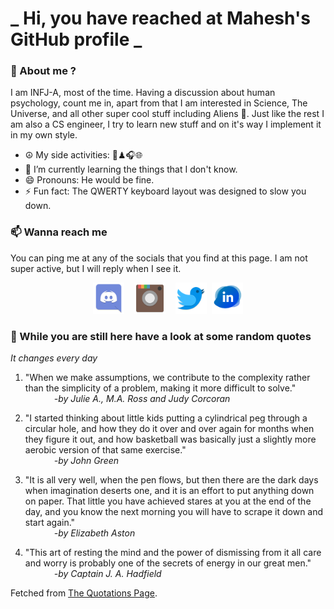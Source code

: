 # **_ Hi, you have reached at Mahesh's GitHub profile _**
### 🌸 About me ?
I am INFJ-A, most of the time. Having a discussion about human psychology, count me in, apart from that I am interested in Science, The Universe, and all other super cool stuff including Aliens 🤫. Just like the rest I am also a CS engineer, I try to learn new stuff and on it's way I implement it in my own style. 
- ☮ My side activities: 🎨♟🎧🌐
- 🌱 I’m currently learning the things that I don't know.
- 😄 Pronouns: He would be fine.
- ⚡ Fun fact: The QWERTY keyboard layout was designed to slow you down.

### 📫 Wanna reach me
You can ping me at any of the socials that you find at this page. I am not super active, but I will reply when I see it.
<p align="center">
<a href="https://discordapp.com/users/733328856957714472"><img src="./Assets/Papirus-Team-Papirus-Apps-Discord.svg" height="50px" width="50px" ></a>&nbsp; &nbsp;  
<a href ="https://instagram.com/obl1v_on"><img src="./Assets/Papirus-Team-Papirus-Apps-Instagram.svg" height="50px" width="50px" ></a>&nbsp;  &nbsp; 
<a href ="https://twitter.com/MaheshN2000"><img src="./Assets/Papirus-Team-Papirus-Apps-Twitter.svg" height ="50px" width="50px" ></a>&nbsp;
<a href ="https://linkedin.com/in/mahesh2000"><img src="./Assets/in.png" height ="50px" width="50px" ></a>

</p>



### 🔰 While you are still here have a look at some random quotes
*It changes every day*

<!-- BLOG-POST-LIST:START -->
 1.  "When we make assumptions, we contribute to the complexity rather than the simplicity of a problem, making it more difficult to solve." <br> &emsp;&emsp;&emsp; <i>-by Julie A., M.A. Ross and Judy Corcoran</i> 

 2.  "I started thinking about little kids putting a cylindrical peg through a circular hole, and how they do it over and over again for months when they figure it out, and how basketball was basically just a slightly more aerobic version of that same exercise." <br> &emsp;&emsp;&emsp; <i>-by John Green</i> 

 3.  "It is all very well, when the pen flows, but then there are the dark days when imagination deserts one, and it is an effort to put anything down on paper. That little you have achieved stares at you at the end of the day, and you know the next morning you will have to scrape it down and start again." <br> &emsp;&emsp;&emsp; <i>-by Elizabeth Aston</i> 

 4.  "This art of resting the mind and the power of dismissing from it all care and worry is probably one of the secrets of energy in our great men." <br> &emsp;&emsp;&emsp; <i>-by Captain J. A. Hadfield</i> 
<!-- BLOG-POST-LIST:END -->
Fetched from <a href="http://www.quotationspage.com/data/mqotd.rss"> The Quotations Page</a>.
<!-- The above quotes are fetched from " http://www.quotationspage.com/data/mqotd.rss " and the github action used was gautamkrishnar/blog-post-workflow@master -->
